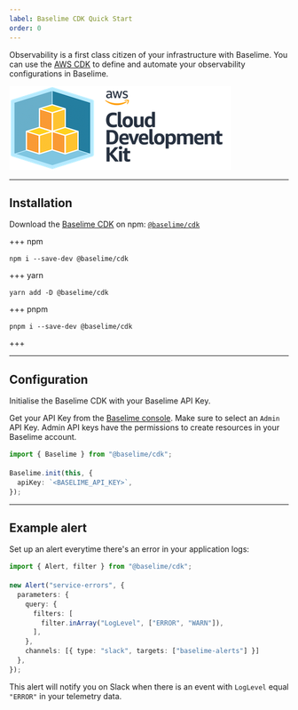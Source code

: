 ```yaml
---
label: Baselime CDK Quick Start
order: 0
---
```


Observability is a first class citizen of your infrastructure with Baselime. You
can use the [AWS CDK](https://aws.amazon.com/cdk/) to define and automate your observability
configurations in Baselime.

![](../../assets/images/logos/cdk.png)

---

## Installation

Download the [Baselime CDK](https://github.com/baselime/cdk) on npm:
[`@baselime/cdk`](https://www.npmjs.com/package/@baselime/cdk)

+++ npm

```
npm i --save-dev @baselime/cdk
```

+++ yarn

```
yarn add -D @baselime/cdk
```

+++ pnpm

```
pnpm i --save-dev @baselime/cdk
```

+++

---

## Configuration

Initialise the Baselime CDK with your Baselime API Key.

Get your API Key from the [Baselime console](https://console.baselime.io). Make sure to select an `Admin` API Key. Admin API keys have the permissions to create resources in your Baselime account.

```typescript # :icon-code: index.ts
import { Baselime } from "@baselime/cdk";

Baselime.init(this, {
  apiKey: `<BASELIME_API_KEY>`,
});
```

---

## Example alert

Set up an alert everytime there's an error in your application logs:

```typescript # :icon-code: index.ts
import { Alert, filter } from "@baselime/cdk";

new Alert("service-errors", {
  parameters: {
    query: {
      filters: [
        filter.inArray("LogLevel", ["ERROR", "WARN"]),
      ],
    },
    channels: [{ type: "slack", targets: ["baselime-alerts"] }]
  },
});
```

This alert will notify you on Slack when there is an event with `LogLevel` equal `"ERROR"` in your telemetry data.
